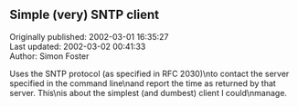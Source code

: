 ## Simple (very) SNTP client  
Originally published: 2002-03-01 16:35:27  
Last updated: 2002-03-02 00:41:33  
Author: Simon Foster  
  
Uses the SNTP protocol (as specified in RFC 2030)\nto contact the server specified in the command line\nand report the time as returned by that server.  This\nis about the simplest (and dumbest) client I could\nmanage.